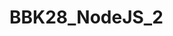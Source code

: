 # BBK28_NodeJS_2
  <!-- Ejercicio 2
Crear una carpeta con el nombre ej2
Inicializar un proyecto de Node.js utilizando NPM dentro de la carpeta ej2
El nombre del proyecto tiene que ser Ejercicio-2
Crear un archivo index.js
Instalar el módulo log please como solo dependencia de desarrollo de nuestro proyecto
Leer la documentación del módulo para aprender a usarlo
Configurar el proyecto para que al ejecutar npm start ejecute el código del archivo index.js. Mostrar en consola:
Hola Mundo de Node (usando el método debug)
Noticias de última hora, Node.js me encanta!! (usando el método info)
Tirando warnings como campeones (usando el método warn)
Algo no está bien!!! (usando el método error) -->
